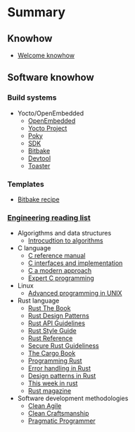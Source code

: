 # Summary

## Knowhow

- [Welcome knowhow](./README.md)

## Software knowhow

### Build systems

- Yocto/OpenEmbedded
    - [OpenEmbedded](./domains/software/build-systems/yocto-openembedded/openembedded.md)
    - [Yocto Project](./domains/software/build-systems/yocto-openembedded/yocto-project.md)
    - [Poky](./domains/software/build-systems/yocto-openembedded/poky.md)
    - [SDK](./domains/software/build-systems/yocto-openembedded/sdk.md)
    - [Bitbake](./domains/software/build-systems/yocto-openembedded/bitbake.md)
    - [Devtool](./domains/software/build-systems/yocto-openembedded/devtool.md)
    - [Toaster](./domains/software/build-systems/yocto-openembedded/toaster.md)

### Templates

- [Bitbake recipe](./domains/software/templates/bitbake/recipe.md)

### [Engineering reading list](./domains/software/engineering-reading-list/README.md)

- Algorigthms and data structures
    - [Introcudtion to algorithms](./domains/software/engineering-reading-list/algorightms-and-data-structures/introduction-to-algorithms.md)
- C language
    - [C reference manual](./domains/software/engineering-reading-list/c-language/c-reference-manual.md)
    - [C interfaces and implementation](./domains/software/engineering-reading-list/c-language/c-interfaces-and-implementations.md)
    - [C a modern approach](./domains/software/engineering-reading-list/c-language/c-a-modern-approach.md)
    - [Expert C programming](./domains/software/engineering-reading-list/c-language/expert-c-programming.md)
- Linux
    - [Advanced programming in UNIX](./domains/software/engineering-reading-list/linux/advanced-programming-in-unix.md)
- Rust language
    - [Rust The Book](./domains/software/engineering-reading-list/rust-lang/rust-the-book.md)
    - [Rust Design Patterns](./domains/software/engineering-reading-list/rust-lang/rust-design-patterns.md)
    - [Rust API Guidelines](./domains/software/engineering-reading-list/rust-lang/rust-api-guidelines.md)
    - [Rust Style Guide](./domains/software/engineering-reading-list/rust-lang/the-rust-style-guide.md)
    - [Rust Reference](./domains/software/engineering-reading-list/rust-lang/rust-reference.md)
    - [Secure Rust Guideliness](./domains/software/engineering-reading-list/rust-lang/secure-rust-guidelines.md)
    - [The Cargo Book](./domains/software/engineering-reading-list/rust-lang/the-cargo-book.md)
    - [Programming Rust](./domains/software/engineering-reading-list/rust-lang/programming-rust.md)
    - [Error handling in Rust](./domains/software/engineering-reading-list/rust-lang/error-handling-in-rust.md)
    - [Design patterns in Rust](./domains/software/engineering-reading-list/rust-lang/design-patterns-in-rust.md)
    - [This week in rust](./domains/software/engineering-reading-list/rust-lang/this-week-in-rust.md) 
    - [Rust magazine](./domains/software/engineering-reading-list/rust-lang/rust-magazine.md)
- Software development methodologies
    - [Clean Agile](./domains/software/engineering-reading-list/software-development-methodologies/clean-agile.md)
    - [Clean Craftsmanship](./domains/software/engineering-reading-list/software-development-methodologies/clean-craftsmanship.md)
    - [Pragmatic Programmer](./domains/software/engineering-reading-list/software-development-methodologies/pragmatic-programmer.md)

